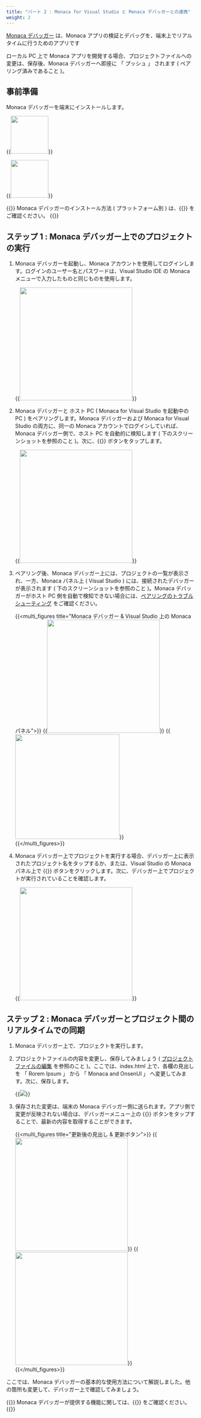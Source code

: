 ```yaml
---
title: "パート 2 : Monaca for Visual Studio と Monaca デバッガーとの連携"
weight: 2
---
```


[Monaca デバッガー](/ja/products_guide/debugger) は、Monaca
アプリの検証とデバッグを、端末上でリアルタイムに行うためのアプリです

ローカル PC 上で Monaca
アプリを開発する場合、プロジェクトファイルへの変更は、保存後、Monaca
デバッガーへ即座に 「 プッシュ 」 されます ( ペアリング済みであること
)。

事前準備
--------

Monaca デバッガーを端末にインストールします。

{{<img src="/images/monaca_ide/tutorial/testing_debugging/App_Store.jpg" width="100" link="https://itunes.apple.com/jp/app/monaca/id550941371?mt=8">}}

{{<img src="/images/monaca_ide/tutorial/testing_debugging/Google_play.png" width="100" link="https://play.google.com/store/apps/details?id=mobi.monaca.debugger&hl=ja">}}

{{<note>}}
Monaca デバッガーのインストール方法 ( プラットフォーム別 )
は、{{<link href="/ja/products_guide/debugger/installation/" title="こちら">}} をご確認ください。
{{</note>}}

ステップ 1 : Monaca デバッガー上でのプロジェクトの実行
------------------------------------------------------

1.  Monaca デバッガーを起動し、Monaca
    アカウントを使用してログインします。ログインのユーザー名とパスワードは、Visual
    Studio IDE の Monaca メニューで入力したものと同じものを使用します。

    {{<img src="/images/monaca_vs/tutorial/testing_debugging/1.png" width="300">}}  

2.  Monaca デバッガーと ホスト PC ( Monaca for Visual Studio を起動中の
    PC ) をペアリングします。Monaca デバッガーおよび Monaca for Visual
    Studio の両方に、同一の Monaca
    アカウントでログインしていれば、Monaca デバッガー側で、ホスト PC
    を自動的に検知します ( 下のスクリーンショットを参照のこと
    )。次に、{{<guilabel name="ペアリング">}} ボタンをタップします。

    {{<img src="/images/monaca_vs/tutorial/testing_debugging/2.png" width="300">}}  

3.  ペアリング後、Monaca
    デバッガー上には、プロジェクトの一覧が表示され、一方、Monaca
    パネル上 ( Visual Studio ) には、接続されたデバッガーが表示されます
    ( 下のスクリーンショットを参照のこと )。Monaca デバッガーがホスト PC
    側を自動で検知できない場合には、[ペアリングのトラブルシューティング](/ja/products_guide/debugger/troubleshooting)
    をご確認ください。

    {{<multi_figures title="Monaca デバッガー & Visual Studio 上の Monaca パネル">}}
        {{<img src="/images/monaca_vs/tutorial/testing_debugging/3.png" width="300">}}
        {{<img src="/images/monaca_vs/tutorial/testing_debugging/4.png" width="278">}}    
     {{</multi_figures>}}

4.  Monaca
    デバッガー上でプロジェクトを実行する場合、デバッガー上に表示されたプロジェクト名をタップするか、または、Visual
    Studio の Monaca パネル上で {{<guilabel name="デバイス上で実行">}}
    ボタンをクリックします。次に、デバッガー上でプロジェクトが実行されていることを確認します。

    {{<img src="/images/monaca_vs/tutorial/testing_debugging/5.png" width="300">}}

ステップ 2 : Monaca デバッガーとプロジェクト間のリアルタイムでの同期
--------------------------------------------------------------------

1.  Monaca デバッガー上で、プロジェクトを実行します。
2.  プロジェクトファイルの内容を変更し、保存してみましょう (
    [プロジェクトファイルの編集](../starting_project/#ステップ-3-プロジェクトファイルの編集)
    を参照のこと )。ここでは、index.html 上で、各欄の見出しを 「 Rorem
    Ipsum 」 から 「 Monaca and OnsenUI 」
    へ変更してみます。次に、保存します。

    {{<img src="/images/monaca_vs/tutorial/testing_debugging/6.png">}}

3.  保存された変更は、端末の Monaca
    デバッガー側に送られます。アプリ側で変更が反映されない場合は、デバッガーメニュー上の
    {{<guilabel name="更新">}} ボタンをタップすることで、最新の内容を取得することができます。

    {{<multi_figures title="更新後の見出し & 更新ボタン">}}
        {{<img src="/images/monaca_vs/tutorial/testing_debugging/7.png" width="300">}}
        {{<img src="/images/monaca_vs/tutorial/testing_debugging/8.png" width="300">}}    
    {{</multi_figures>}}

ここでは、Monaca デバッガーの基本的な使用方法について解説しました。他の箇所も変更して、デバッガー上で確認してみましょう。

{{<note>}}
    Monaca デバッガーが提供する機能に関しては、{{<link href="/ja/products_guide/debugger/features" title=" 機能の概要">}} をご確認ください。
{{</note>}}
